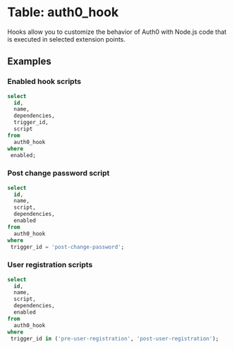 # Table: auth0_hook

Hooks allow you to customize the behavior of Auth0 with Node.js code that is executed in selected extension points.

## Examples

### Enabled hook scripts

```sql
select
  id,
  name,
  dependencies,
  trigger_id,
  script
from
  auth0_hook
where
 enabled;
```

### Post change password script

```sql
select
  id,
  name,
  script,
  dependencies,
  enabled
from
  auth0_hook
where
 trigger_id = 'post-change-password';
```

### User registration scripts

```sql
select
  id,
  name,
  script,
  dependencies,
  enabled
from
  auth0_hook
where
 trigger_id in ('pre-user-registration', 'post-user-registration');
```
